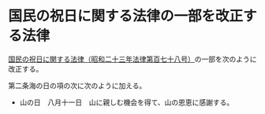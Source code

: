 # 国民の祝日に関する法律の一部を改正する法律

[国民の祝日に関する法律（昭和二十三年法律第百七十八号）](https://github.com/law-of-japan/19480720-law-178)の一部を次のように改正する。

第二条海の日の項の次に次のように加える。

- 山の日　八月十一日　山に親しむ機会を得て、山の恩恵に感謝する。

